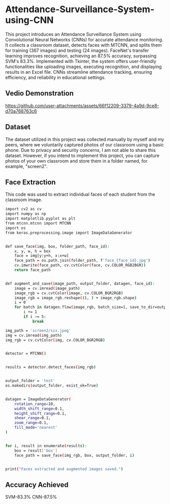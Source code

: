 
# Attendance-Surveillance-System-using-CNN

This project introduces an Attendance Surveillance System using Convolutional Neural Networks (CNNs) for accurate attendance monitoring. It collects a classroom dataset, detects faces with MTCNN, and splits them for training (367 images) and testing (24 images). FaceNet's transfer learning improves recognition, achieving an 87.5% accuracy, surpassing SVM's 83.3%. Implemented with Tkinter, the system offers user-friendly functionalities like uploading images, executing recognition, and displaying results in an Excel file. CNNs streamline attendance tracking, ensuring efficiency, and reliability in educational settings.


## Vedio Demonstration

https://github.com/user-attachments/assets/66f12209-3379-4a9d-9ce8-d70a768763c6

## Dataset

The dataset utilized in this project was collected manually by myself and my peers, where we voluntarily captured photos of our classroom using a basic phone. Due to privacy and security concerns, I am not able to share this dataset. However, if you intend to implement this project, you can capture photos of your own classroom and store them in a folder named, for example, "screen2".
## Face Extraction

This code was used to extract individual faces of each student from the classroom image.

```bash
import cv2 as cv
import numpy as np
import matplotlib.pyplot as plt
from mtcnn.mtcnn import MTCNN
import os
from keras.preprocessing.image import ImageDataGenerator


def save_face(img, box, folder_path, face_id):
    x, y, w, h = box
    face = img[y:y+h, x:x+w]
    face_path = os.path.join(folder_path, f'face_{face_id}.jpg')
    cv.imwrite(face_path, cv.cvtColor(face, cv.COLOR_RGB2BGR))
    return face_path


def augment_and_save(image_path, output_folder, datagen, face_id):
    image = cv.imread(image_path)
    image_rgb = cv.cvtColor(image, cv.COLOR_BGR2RGB) 
    image_rgb = image_rgb.reshape((1, ) + image_rgb.shape)
    i = 0
    for batch in datagen.flow(image_rgb, batch_size=1, save_to_dir=output_folder, save_prefix=f'face_{face_id}_aug', save_format='jpg'):
        i += 1
        if i >= 5:  
            break

img_path = 'screen2/six.jpeg'
img = cv.imread(img_path)
img_rgb = cv.cvtColor(img, cv.COLOR_BGR2RGB)


detector = MTCNN()


results = detector.detect_faces(img_rgb)


output_folder = 'test'
os.makedirs(output_folder, exist_ok=True)


datagen = ImageDataGenerator(
    rotation_range=10,
    width_shift_range=0.1,
    height_shift_range=0.1,
    shear_range=0.1,
    zoom_range=0.1,
    fill_mode='nearest'
)


for i, result in enumerate(results):
    box = result['box']
    face_path = save_face(img_rgb, box, output_folder, i)


print("Faces extracted and augmented images saved.")

```
## Accuracy Achieved

SVM-83.3%
CNN-87.5%
